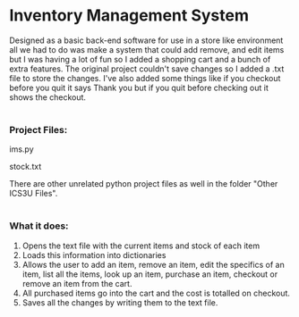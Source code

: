 # Inventory Management System

Designed as a basic back-end software for use in a store like environment all we had to do was make a system that could add remove, and edit items but I was having a lot of fun so I added a shopping cart and a bunch of extra features. The original project couldn't save changes so I added a .txt file to store the changes. I've also added some things like if you checkout before you quit it says Thank you but if you quit before checking out it shows the checkout.
<br>
<br>

### Project Files:

ims.py 

stock.txt

There are other unrelated python project files as well in the folder "Other ICS3U Files".
<br>
<br>

### What it does:
1. Opens the text file with the current items and stock of each item
2. Loads this information into dictionaries
3. Allows the user to add an item, remove an item, edit the specifics of an item, list all the items, look up an item, purchase an item, checkout or remove an item from the cart.
4. All purchased items go into the cart and the cost is totalled on checkout.
5. Saves all the changes by writing them to the text file.
